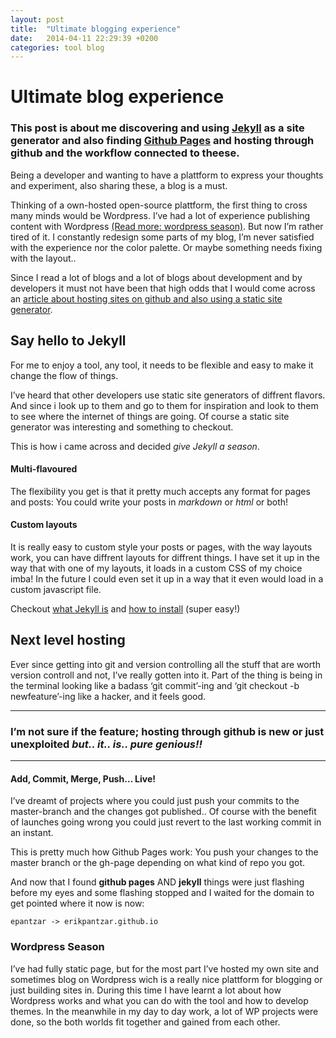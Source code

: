 ```yaml
---
layout: post
title:  "Ultimate blogging experience"
date:   2014-04-11 22:29:39 +0200
categories: tool blog
---
```



<h1 id="ultimate-blog-experience">Ultimate blog experience</h1>

<h3>This post is about me discovering and using <a href="http://Jekyllrb.com">Jekyll</a> as a site generator and also finding <a href="http://pages.github.com">Github Pages</a> and hosting through github and the workflow connected to theese.</h3>

<p>Being a developer and wanting to have a plattform to express your thoughts and experiment, also sharing these, a blog is a must.</p>

<p>Thinking of a own-hosted open-source plattform, the first thing to cross many minds would be Wordpress. I’ve had a lot of experience publishing content with Wordpress <a href="#wpseason" title="My rant along about Wordpress">(Read more: wordpress season)</a>. But now I’m rather tired of it.
I constantly redesign some parts of my blog, I’m never satisfied with the experience nor the color palette. Or maybe something needs fixing with the layout..</p>

<p>Since I read a lot of blogs and a lot of blogs about development and by developers it  must not have been that high odds that I would come across an <a href="http://24ways.org/2013/get-started-with-github-pages/">article about hosting sites on github and also using a static site generator</a>.</p>

<h2 id="say-hello-to-jekyll">Say hello to Jekyll</h2>

<p>For me to enjoy a tool, any tool, it needs to be flexible and easy to make it change the flow of things.</p>

<p>I’ve heard that other developers use static site generators of diffrent flavors. And since i look up to them and go to them for inspiration and look to them to see where the internet of things are going. Of course a static site generator was interesting and something to checkout.</p>

<p>This is how i came across and decided <em>give Jekyll a season</em>.</p>

<h4 id="multi-flavoured">Multi-flavoured</h4>

<p>The flexibility you get is that it pretty much accepts any format for pages and posts: You could write your posts in <em>markdown</em> or <em>html</em> or both!</p>

<h4 id="custom-layouts">Custom layouts</h4>

<p>It is really easy to custom style your posts or pages, with the way layouts work, you can have diffrent layouts for diffrent things. I have set it up in the way that with one of my layouts, it loads in a custom CSS of my choice imba! In the future I could even set it up in a way that it even would load in a custom javascript file.</p>

<p>Checkout <a href="http://jekyllrb.com">what Jekyll is</a> and <a href="http://jekyllrb.com/docs/installation/">how to install</a> (super easy!)</p>

<h2 id="next-level-hosting">Next level hosting</h2>

<p>Ever since getting into git and version controlling all the stuff that are worth version controll and not, I’ve really gotten into it. Part of the thing is being in the terminal looking like a badass ‘git commit’-ing and ‘git checkout -b newfeature’-ing like a hacker, and it feels good.</p>

<hr>

<h3 id="i-m-not-sure-if-the-feature-hosting-through-github-is-new-or-just-unexploited-but-it-is-pure-genious">I’m not sure if the feature; hosting through github is new or just unexploited <em>but.. it.. is.. pure genious!!</em></h3>

<hr>

<h4 id="add-commit-merge-push-live">Add, Commit, Merge, Push… Live!</h4>

<p>I’ve dreamt of projects where you could just push your commits to the master-branch  and the changes got published.. Of course with the benefit of launches going wrong you could just revert to the last working commit in an instant.</p>

<p>This is pretty much how Github Pages work:
You push your changes to the master branch or the gh-page depending on what kind of repo you got.</p>

<p>And now that I found <strong>github pages</strong> AND <strong>jekyll</strong> things were just flashing before my eyes and some flashing stopped and I waited for the domain to get pointed where it now is now:</p>

<pre><code>epantzar -&gt; erikpantzar.github.io
</code></pre>

<p></p><h3 id="wpseason">Wordpress Season</h3>
<p>I’ve had fully static page, but for the most part I’ve hosted my own site and sometimes blog on Wordpress wich is a really nice plattform for blogging or just building sites in. During this time I have learnt a lot about how Wordpress works and what you can do with the tool and how to develop themes.
In the meanwhile in my day to day work, a lot of WP projects were done, so the both worlds fit together and gained from each other.</p><p></p>
